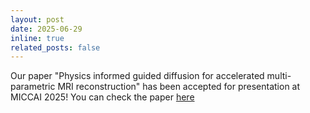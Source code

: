 ```yaml
---
layout: post
date: 2025-06-29
inline: true
related_posts: false
---
```


Our paper "Physics informed  guided diffusion for accelerated multi-parametric MRI reconstruction" 
has been accepted for presentation at MICCAI 2025! You can check the paper [here](http://p-mayo.github.io/files/2025_mrf_diph.pdf)